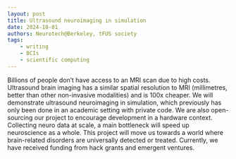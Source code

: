 ```yaml
---
layout: post
title: Ultrasound neuroimaging in simulation
date: 2024-10-01
authors: Neurotech@Berkeley, tFUS society
tags:
    - writing
    - BCIs
    - scientific computing
---
```


Billions of people don’t have access to an MRI scan due to high costs. Ultrasound brain imaging has a similar spatial resolution to MRI (millimetres, better than other non-invasive modalities) and is 100x cheaper. We will demonstrate ultrasound neuroimaging in simulation, which previously has only been done in an academic setting with private code. We are also open-sourcing our project to encourage development in a hardware context. Collecting neuro data at scale, a main bottleneck will speed up neuroscience as a whole. This project will move us towards a world where brain-related disorders are universally detected or treated. Currently, we have received funding from hack grants and emergent ventures.
